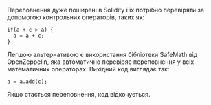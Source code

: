 Переповнення дуже поширені в Solidity і їх потрібно перевіряти за допомогою контрольних операторів, таких як:
```
if(a + c > a) {
  a = a + c;
}
```

Легшою альтернативою є використання бібліотеки SafeMath від OpenZeppelin, яка автоматично перевіряє переповнення у всіх математичних операторах. Вихідний код виглядає так:
```
a = a.add(c);
``` 
Якщо стається переповнення, код відкочується.
